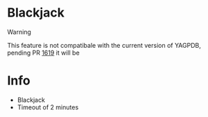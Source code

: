 # Blackjack

> [!WARNING]
> This feature is not compatibale with the current version of YAGPDB, pending PR [1619](https://github.com/botlabs-gg/yagpdb/pull/1619) it will be

# Info
- Blackjack
- Timeout of 2 minutes